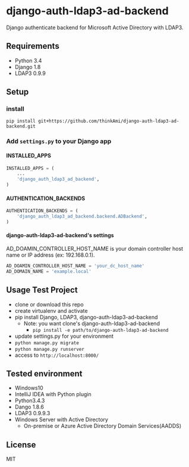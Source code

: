 # django-auth-ldap3-ad-backend
Django authenticate backend for Microsoft Active Directory with LDAP3.

## Requirements
- Python 3.4
- Django 1.8
- LDAP3 0.9.9

## Setup 
### install

```
pip install git+https://github.com/thinkAmi/django-auth-ldap3-ad-backend.git
```

### Add `settings.py` to your Django app
#### INSTALLED_APPS

```python
INSTALLED_APPS = (
    ...
    'django_auth_ldap3_ad_backend',
)
```

#### AUTHENTICATION_BACKENDS

```python
AUTHENTICATION_BACKENDS = (
    'django_auth_ldap3_ad_backend.backend.ADBackend',
)
```

#### django-auth-ldap3-ad-backend's settings
AD_DOAMIN_CONTROLLER_HOST_NAME is your domain controller host name or IP address (ex: 192.168.0.1).

```python
AD_DOAMIN_CONTROLLER_HOST_NAME = 'your_dc_host_name'
AD_DOMAIN_NAME = 'example.local'
```

## Usage Test Project

- clone or download this repo
- create virtualenv and activate
- pip install Django, LDAP3, django-auth-ldap3-ad-backend
  - Note: you want clone's django-auth-ldap3-ad-backend
    - `pip install -e path/to/django-auth-ldap3-ad-backend`
- update settings.py for your environment
- `python manage.py migrate`
- `python manage.py runserver`
- access to `http://localhost:8000/`

## Tested environment
- Windows10
- IntelliJ IDEA with Python plugin
- Python3.4.3
- Dango 1.8.6
- LDAP3 0.9.9.3
- Windows Server with Active Directory
  - On-premise or Azure Active Directory Domain Services(AADDS)

## License
MIT
